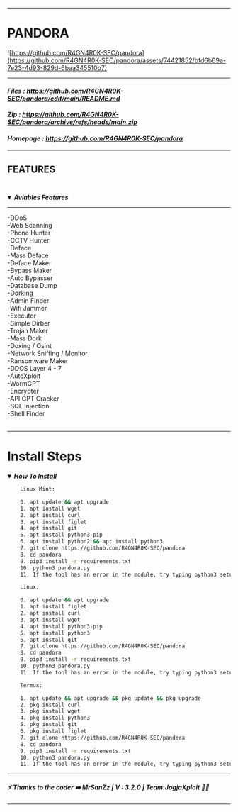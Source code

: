 ***

# PANDORA
![https://github.com/R4GN4R0K-SEC/pandora](https://github.com/R4GN4R0K-SEC/pandora/assets/74421852/bfd6b69a-7e23-4d93-829d-6baa345510b7)

***

#### *Files : https://github.com/R4GN4R0K-SEC/pandora/edit/main/README.md* </br>
#### *Zip : https://github.com/R4GN4R0K-SEC/pandora/archive/refs/heads/main.zip* </br>
#### *Homepage : https://github.com/R4GN4R0K-SEC/pandora*

***

## FEATURES <br><br>

<details open>
    <summary><strong><i> Aviables Features </i></strong></summary> 

***    

-DDoS<br>
-Web Scanning<br>
-Phone Hunter<br>
-CCTV Hunter<br>
-Deface<br>
-Mass Deface<br>
-Deface Maker<br>
-Bypass Maker<br>
-Auto Bypasser<br>
-Database Dump<br>
-Dorking<br>
-Admin Finder<br>
-Wifi Jammer<br>
-Executor<br>
-Simple Dirber<br>
-Trojan Maker<br>
-Mass Dork<br>
-Doxing / Osint <br>
-Network Sniffing / Monitor<br>
-Ransomware Maker<br>
-DDOS Layer 4 - 7<br>
-AutoXploit<br>
-WormGPT<br>
-Encrypter<br>
-API GPT Cracker<br>
-SQL Injection<br>
-Shell Finder<br><br>
</center>
</details>

***

# Install Steps

<details open>
    <summary><strong><i> How To Install </i></strong></summary>

```bash
    Linux Mint:

    0. apt update && apt upgrade
    1. apt install wget
    2. apt install curl
    3. apt install figlet
    4. apt install git
    5. apt install python3-pip
    6. apt install python2 && apt install python3
    7. git clone https://github.com/R4GN4R0K-SEC/pandora
    8. cd pandora
    9. pip3 install -r requirements.txt
    10. python3 pandora.py
    11. If the tool has an error in the module, try typing python3 setup.py

    Linux:

    0. apt update && apt upgrade
    1. apt install figlet
    2. apt install curl
    3. apt install wget
    4. apt install python3-pip
    5. apt install python3
    6. apt install git
    7. git clone https://github.com/R4GN4R0K-SEC/pandora
    8. cd pandora
    9. pip3 install -r requirements.txt
    10. python3 pandora.py
    11. If the tool has an error in the module, try typing python3 setup.py

    Termux:

    1. apt update && apt upgrade && pkg update && pkg upgrade
    2. pkg install curl
    3. pkg install wget
    4. pkg install python3
    5. pkg install git
    6. pkg install figlet
    7. git clone https://github.com/R4GN4R0K-SEC/pandora
    8. cd pandora
    9. pip3 install -r requirements.txt
    10. python3 pandora.py
    11. If the tool has an error in the module, try typing python3 setup.py</br>
```

***

##### ⚡ **Thanks to the coder** ➡️ *MrSanZz*  | *V : 3.2.0* | *Team:JogjaXploit* 🏴‍☠️

***
